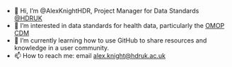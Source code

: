 - 👋 Hi, I’m @AlexKnightHDR, Project Manager for Data Standards [@HDRUK](https://github.com/HDRUK)
- 👀 I’m interested in data standards for health data, particularly the [OMOP CDM](https://www.ohdsi.org/) 
- 🌱 I’m currently learning how to use GitHub to share resources and knowledge in a user community.
- 📫 How to reach me: email <alex.knight@hdruk.ac.uk>

<!---
AlexKnightHDR/AlexKnightHDR is a ✨ special ✨ repository because its `README.md` (this file) appears on your GitHub profile.
You can click the Preview link to take a look at your changes.
--->
